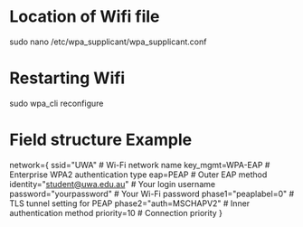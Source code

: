 # Location of Wifi file
sudo nano /etc/wpa_supplicant/wpa_supplicant.conf


# Restarting Wifi
sudo wpa_cli reconfigure

# Field structure Example

network={
    ssid="UWA"                    # Wi-Fi network name
    key_mgmt=WPA-EAP              # Enterprise WPA2 authentication type
    eap=PEAP                      # Outer EAP method
    identity="student@uwa.edu.au" # Your login username
    password="yourpassword"       # Your Wi-Fi password
    phase1="peaplabel=0"          # TLS tunnel setting for PEAP
    phase2="auth=MSCHAPV2"        # Inner authentication method
    priority=10                   # Connection priority
}
